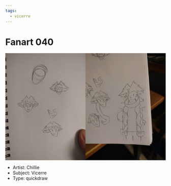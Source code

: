 ```yaml
---
tags:
  - vicerre
---
```


# Fanart 040

<div style="align-items: center; display: grid; grid-template-columns: 50% 50%;">
<img src="assets/2024-11-20_fanimage-052.jpg" style="max-width: 100%;">
<img src="assets/2024-11-20_fanimage-053.jpg" style="max-width: 100%;">
</div>

- Artist: Chillie
- Subject: Vicerre
- Type: quickdraw
